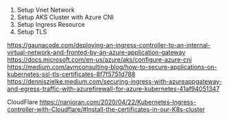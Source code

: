 
1. Setup Vnet Network
2. Setup AKS Cluster with Azure CNI
3. Setup Ingress Resource
4. Setup TLS 

https://gaunacode.com/deploying-an-ingress-controller-to-an-internal-virtual-network-and-fronted-by-an-azure-application-gateway
https://docs.microsoft.com/en-us/azure/aks/configure-azure-cni
https://medium.com/avmconsulting-blog/how-to-secure-applications-on-kubernetes-ssl-tls-certificates-8f7f5751d788
https://denniszielke.medium.com/securing-ingress-with-azureappgateway-and-egress-traffic-with-azurefirewall-for-azure-kubernetes-41af94051347


CloudFlare
https://nanjoran.com/2020/04/22/Kubernetes-Ingress-controller-with-Cloudflare/#Install-the-certificates-in-our-K8s-cluster
